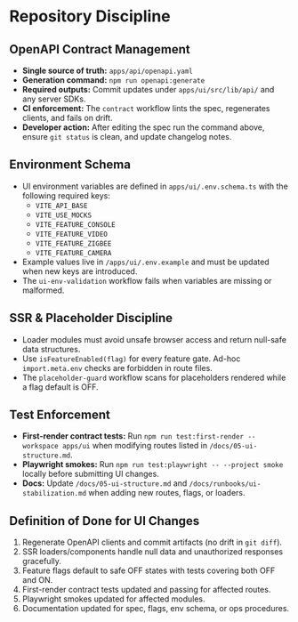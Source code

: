 # Repository Discipline

## OpenAPI Contract Management
- **Single source of truth:** `apps/api/openapi.yaml`
- **Generation command:** `npm run openapi:generate`
- **Required outputs:** Commit updates under `apps/ui/src/lib/api/` and any server SDKs.
- **CI enforcement:** The `contract` workflow lints the spec, regenerates clients, and fails on drift.
- **Developer action:** After editing the spec run the command above, ensure `git status` is clean, and update changelog notes.

## Environment Schema
- UI environment variables are defined in `apps/ui/.env.schema.ts` with the following required keys:
  - `VITE_API_BASE`
  - `VITE_USE_MOCKS`
  - `VITE_FEATURE_CONSOLE`
  - `VITE_FEATURE_VIDEO`
  - `VITE_FEATURE_ZIGBEE`
  - `VITE_FEATURE_CAMERA`
- Example values live in `/apps/ui/.env.example` and must be updated when new keys are introduced.
- The `ui-env-validation` workflow fails when variables are missing or malformed.

## SSR & Placeholder Discipline
- Loader modules must avoid unsafe browser access and return null-safe data structures.
- Use `isFeatureEnabled(flag)` for every feature gate. Ad-hoc `import.meta.env` checks are forbidden in route files.
- The `placeholder-guard` workflow scans for placeholders rendered while a flag default is OFF.

## Test Enforcement
- **First-render contract tests:** Run `npm run test:first-render --workspace apps/ui` when modifying routes listed in `/docs/05-ui-structure.md`.
- **Playwright smokes:** Run `npm run test:playwright -- --project smoke` locally before submitting UI changes.
- **Docs:** Update `/docs/05-ui-structure.md` and `/docs/runbooks/ui-stabilization.md` when adding new routes, flags, or loaders.

## Definition of Done for UI Changes
1. Regenerate OpenAPI clients and commit artifacts (no drift in `git diff`).
2. SSR loaders/components handle null data and unauthorized responses gracefully.
3. Feature flags default to safe OFF states with tests covering both OFF and ON.
4. First-render contract tests updated and passing for affected routes.
5. Playwright smokes updated for affected modules.
6. Documentation updated for spec, flags, env schema, or ops procedures.
